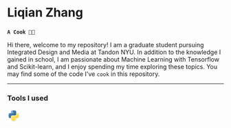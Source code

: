 # Liqian Zhang

**`A Cook 👨‍🍳`**

Hi there, welcome to my repository! I am a graduate student pursuing Integrated Design and Media at Tandon NYU. In addition to the knowledge I gained in school, I am passionate about Machine Learning with Tensorflow and Scikit-learn, and I enjoy spending my time exploring these topics. You may find some of the code I've `cook` in this repository.

---

### Tools I used 

<img align="left" alt="Python" width="30px" style="padding-right:10px;" src="https://raw.githubusercontent.com/devicons/devicon/master/icons/python/python-original.svg"/>

<!--
**zxxwxyyy/zxxwxyyy** is a ✨ _special_ ✨ repository because its `README.md` (this file) appears on your GitHub profile.

Here are some ideas to get you started:

- 🔭 I’m currently working on ...
- 🌱 I’m currently learning ...
- 👯 I’m looking to collaborate on ...
- 🤔 I’m looking for help with ...
- 💬 Ask me about ...
- 📫 How to reach me: ...
- 😄 Pronouns: ...
- ⚡ Fun fact: ...
-->
